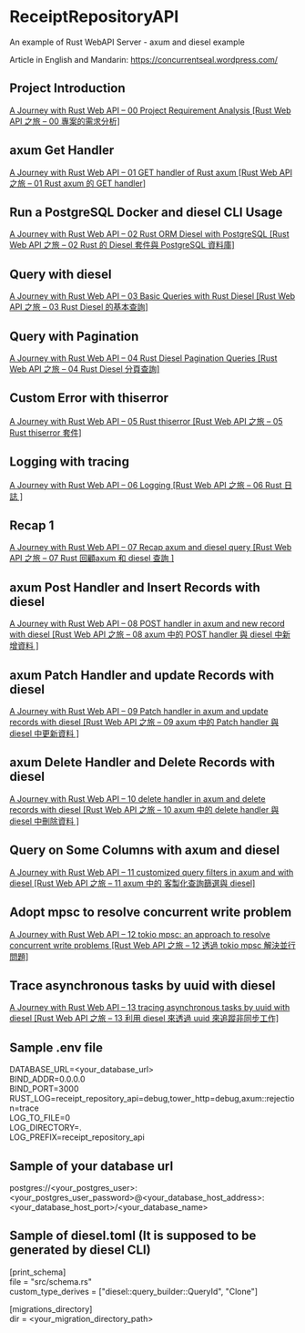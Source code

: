 # ReceiptRepositoryAPI
An example of Rust WebAPI Server - axum and diesel example

Article in English and Mandarin: https://concurrentseal.wordpress.com/

## Project Introduction
[A Journey with Rust Web API – 00 Project Requirement Analysis [Rust Web API 之旅 – 00 專案的需求分析]](https://concurrentseal.wordpress.com/2024/06/01/rust-web-api%e4%b9%8b%e6%97%85-00/)

## axum Get Handler
[A Journey with Rust Web API – 01 GET handler of Rust axum [Rust Web API 之旅 – 01 Rust axum 的 GET handler]](https://concurrentseal.wordpress.com/2024/06/10/rust-web-api%e4%b9%8b%e6%97%85-01/)

## Run a PostgreSQL Docker and diesel CLI Usage
[A Journey with Rust Web API – 02 Rust ORM Diesel with PostgreSQL [Rust Web API 之旅 – 02 Rust 的 Diesel 套件與 PostgreSQL 資料庫]](https://concurrentseal.wordpress.com/2024/06/16/a-journey-with-rust-web-api-02-rust-orm-diesel-with-postgresql-rust-web-api-%e4%b9%8b%e6%97%85-02-rust-%e7%9a%84-diesel-%e5%a5%97%e4%bb%b6%e8%88%87-postgresql-%e8%b3%87%e6%96%99%e5%ba%ab/)

## Query with diesel
[A Journey with Rust Web API – 03 Basic Queries with Rust Diesel [Rust Web API 之旅 – 03 Rust Diesel 的基本查詢]](https://concurrentseal.wordpress.com/2024/06/23/a-journey-with-rust-web-api-03-basic-queries-with-rust-diesel-rust-web-api-%e4%b9%8b%e6%97%85-03-rust-diesel-%e7%9a%84%e5%9f%ba%e6%9c%ac%e6%9f%a5%e8%a9%a2/)

## Query with Pagination
[A Journey with Rust Web API – 04 Rust Diesel Pagination Queries [Rust Web API 之旅 – 04 Rust Diesel 分頁查詢]](https://concurrentseal.wordpress.com/2024/06/30/a-journey-with-rust-web-api-04-rust-diesel-pagination-queries-rust-web-api-%e4%b9%8b%e6%97%85-04-rust-diesel-%e5%88%86%e9%a0%81%e6%9f%a5%e8%a9%a2/)

## Custom Error with thiserror
[A Journey with Rust Web API – 05 Rust thiserror [Rust Web API 之旅 – 05 Rust thiserror 套件]](https://concurrentseal.wordpress.com/2024/07/07/a-journey-with-rust-web-api-05-rust-thiserror-rust-web-api-%e4%b9%8b%e6%97%85-05-rust-thiserror-%e5%a5%97%e4%bb%b6/)

## Logging with tracing
[A Journey with Rust Web API – 06 Logging [Rust Web API 之旅 – 06 Rust 日誌 ]](https://concurrentseal.wordpress.com/2024/07/14/a-journey-with-rust-web-api-06-logging-rust-web-api-%e4%b9%8b%e6%97%85-06-rust-%e6%97%a5%e8%aa%8c/)

## Recap 1
[A Journey with Rust Web API – 07 Recap axum and diesel query [Rust Web API 之旅 – 07 Rust 回顧axum 和 diesel 查詢 ]](https://concurrentseal.wordpress.com/2024/07/21/a-journey-with-rust-web-api-07-recap-axum-and-diesel-query-rust-web-api-%e4%b9%8b%e6%97%85-07-rust-%e5%9b%9e%e9%a1%a7axum-%e5%92%8c-diesel-%e6%9f%a5%e8%a9%a2/)

## axum Post Handler and Insert Records with diesel
[A Journey with Rust Web API – 08 POST handler in axum and new record with diesel [Rust Web API 之旅 – 08 axum 中的 POST handler 與 diesel 中新增資料 ]](https://concurrentseal.wordpress.com/2024/07/28/a-journey-with-rust-web-api-08-post-handler-in-axum-and-new-record-with-diesel-rust-web-api-%e4%b9%8b%e6%97%85-08-axum-%e4%b8%ad%e7%9a%84-post-handler-%e8%88%87-diesel-%e4%b8%ad/)

## axum Patch Handler and update Records with diesel
[A Journey with Rust Web API – 09 Patch handler in axum and update records with diesel [Rust Web API 之旅 – 09 axum 中的 Patch handler 與 diesel 中更新資料 ]](https://concurrentseal.wordpress.com/2024/08/04/a-journey-with-rust-web-api-09-patch-handler-in-axum-and-update-records-with-diesel-rust-web-api-%e4%b9%8b%e6%97%85-09-axum-%e4%b8%ad%e7%9a%84-patch-handler-%e8%88%87-diesel/)

## axum Delete Handler and Delete Records with diesel
[A Journey with Rust Web API – 10 delete handler in axum and delete records with diesel [Rust Web API 之旅 – 10 axum 中的 delete handler 與 diesel 中刪除資料 ]](https://concurrentseal.wordpress.com/2024/08/12/a-journey-with-rust-web-api-10-delete-handler-in-axum-and-delete-records-with-diesel-rust-web-api-%e4%b9%8b%e6%97%85-09-axum-%e4%b8%ad%e7%9a%84-delete-handler-%e8%88%87-diesel/)

## Query on Some Columns with axum and diesel
[A Journey with Rust Web API – 11 customized query filters in axum and with diesel [Rust Web API 之旅 – 11 axum 中的 客製化查詢篩選與 diesel]](https://concurrentseal.wordpress.com/2024/08/18/a-journey-with-rust-web-api-10-customized-query-filters-in-axum-and-with-diesel-rust-web-api-%e4%b9%8b%e6%97%85-09-axum-%e4%b8%ad%e7%9a%84-%e5%ae%a2%e8%a3%bd%e5%8c%96%e6%9f%a5/)

## Adopt mpsc to resolve concurrent write problem
[A Journey with Rust Web API – 12 tokio mpsc: an approach to resolve concurrent write problems [Rust Web API 之旅 – 12 透過 tokio mpsc 解決並行問題]](https://concurrentseal.wordpress.com/2024/08/24/a-journey-with-rust-web-api-12-tokio-mpsc-an-approach-to-resolve-concurrent-problems-with-rust-web-api-%e4%b9%8b%e6%97%85-12-%e9%80%8f%e9%81%8e-tokio-mpsc-%e8%a7%a3%e6%b1%ba/)

## Trace asynchronous tasks by uuid with diesel
[A Journey with Rust Web API – 13 tracing asynchronous tasks by uuid with diesel [Rust Web API 之旅 – 13 利用 diesel 來透過 uuid 來追蹤非同步工作]](https://concurrentseal.wordpress.com/2024/08/31/a-journey-with-rust-web-api-13-tracing-asynchronous-tasks-by-uuid-with-diesel-rust-web-api-%e4%b9%8b%e6%97%85-13-%e5%88%a9%e7%94%a8-diesel-%e4%be%86%e9%80%8f%e9%81%8e-uuid/)

## Sample .env file
DATABASE_URL=<your_database_url>  
BIND_ADDR=0.0.0.0  
BIND_PORT=3000  
RUST_LOG=receipt_repository_api=debug,tower_http=debug,axum::rejection=trace  
LOG_TO_FILE=0  
LOG_DIRECTORY=.  
LOG_PREFIX=receipt_repository_api  

## Sample of your database url
postgres://<your_postgres_user>:<your_postgres_user_password>@<your_database_host_address>:<your_database_host_port>/<your_database_name>

## Sample of diesel.toml (It is supposed to be generated by diesel CLI)
[print_schema]  
file = "src/schema.rs"  
custom_type_derives = ["diesel::query_builder::QueryId", "Clone"]  

[migrations_directory]  
dir = <your_migration_directory_path>  
